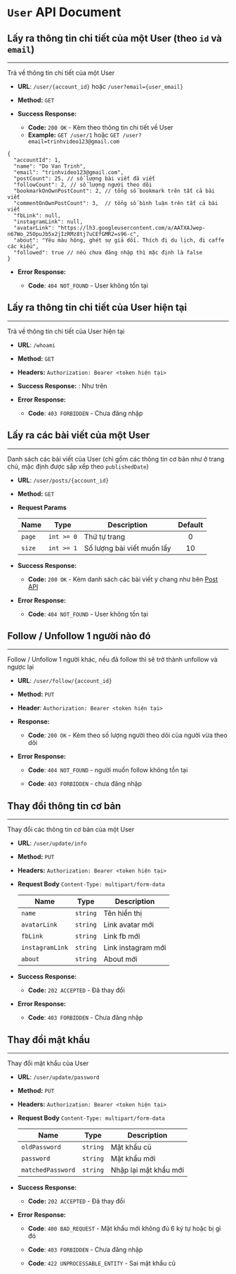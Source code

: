 # `User` API Document

## Lấy ra thông tin chi tiết của một User (theo `id` và `email`)

----
Trả về thông tin chi tiết của một User

* **URL**: `/user/{account_id}` hoặc `/user?email={user_email}`

* **Method:** `GET`

* **Success Response:**

    - **Code:** `200 OK` - Kèm theo thông tin chi tiết về User
  
    * **Example:** `GET /user/1` hoặc `GET /user?email=trinhvideo123@gmail.com`
    
```json5
{
  "accountId": 1,
  "name": "Do Van Trinh",
  "email": "trinhvideo123@gmail.com",
  "postCount": 25, // số lượng bài viết đã viết
  "followCount": 2, // số lượng người theo dõi
  "bookmarkOnOwnPostCount": 2, // tổng số bookmark trên tất cả bài viết
  "commentOnOwnPostCount": 3,  // tổng số bình luận trên tất cả bài viết
  "fbLink": null,
  "instagramLink": null,
  "avatarLink": "https://lh3.googleusercontent.com/a/AATXAJwep-n67Wo_25OpuJb5x2jIzRMz8tj7uCEfGMR2=s96-c",
  "about": "Yêu màu hông, ghét sự giả dối. Thích đi du lịch, đi caffe các kiểu",
  "followed": true // nếu chưa đăng nhập thì mặc định là false
}
```

* **Error Response:**

    * **Code**: `404 NOT_FOUND` - User không tồn tại

## Lấy ra thông tin chi tiết của User hiện tại

----
Trả về thông tin chi tiết của User hiện tại

* **URL**: `/whoami`

* **Method:** `GET`

* **Headers:** `Authorization: Bearer <token hiện tại>`

* **Success Response:** : Như trên
  
* **Error Response:**

    * **Code**: `403 FORBIDDEN` - Chưa đăng nhập

## Lấy ra các bài viết của một User

----
Danh sách các bài viết của User (chỉ gồm các thông tin cơ bản như ở trang chủ, mặc định được sắp xếp theo `publishedDate`) 

* **URL**: `/user/posts/{account_id}`

* **Method:** `GET`

* **Request Params**

  | Name     | Type       | Description                  | Default   |
  | -------- |:------:    | ------------                 | :-------: |
  | `page`   | `int >= 0` | Thứ tự trang                 | 0         |
  | `size`   | `int >= 1` | Số lượng bài viết muốn lấy   | 10        |

* **Success Response:**

    * **Code:** `200 OK` - Kèm danh sách các bài viết y chang như bên [Post API](Post_API.md#Lấy-ra-danh-sách-các-bài-viết-nổi-bật) 
     
* **Error Response:**

    * **Code**: `404 NOT_FOUND` - User không tồn tại

## Follow / Unfollow 1 người nào đó

----
Follow / Unfollow 1 người khác, nếu đã follow thì sẽ trở thành unfollow và ngược lại

* **URL**: `/user/follow/{account_id}`

* **Method:** `PUT`
  
* **Header**: `Authorization: Bearer <token hiện tại>`

* **Response:** 

  * **Code**: `200 OK` - Kèm theo số lượng người theo dõi của người vừa theo dõi
  
* **Error Response:**

  * **Code**: `404 NOT_FOUND` - người muốn follow không tồn tại

  * **Code**: `403 FORBIDDEN` - chưa đăng nhập

## Thay đổi thông tin cơ bản

----
Thay đổi các thông tin cơ bản của một User

* **URL**: `/user/update/info`

* **Method:** `PUT`

* **Headers:** `Authorization: Bearer <token hiện tại>`

* **Request Body** `Content-Type: multipart/form-data`

  | Name           | Type     | Description         |
  | --------       |:------:  | ------------        |
  | `name`         | `string` | Tên hiển thị        |
  | `avatarLink`   | `string` | Link avatar mới     |
  | `fbLink`       | `string` | Link fb mới         |
  | `instagramLink`| `string` | Link instagram mới  |
  | `about`        | `string` | About mới           |

* **Success Response:**

  * **Code:** `202 ACCEPTED` - Đã thay đổi
  
* **Error Response:**

  * **Code**: `403 FORBIDDEN` - Chưa đăng nhập

## Thay đổi mật khẩu

----
Thay đổi mật khẩu của User

* **URL**: `/user/update/password`

* **Method:** `PUT`

* **Headers:** `Authorization: Bearer <token hiện tại>`

* **Request Body** `Content-Type: multipart/form-data`

  | Name              | Type     | Description           |
  | --------          |:------:  | ------------          |
  | `oldPassword`     | `string` | Mật khẩu cũ           |
  | `password`        | `string` | Mật khẩu mới          |
  | `matchedPassword` | `string` | Nhập lại mật khẩu mới |


* **Success Response:**

  * **Code:** `202 ACCEPTED` - Đã thay đổi

* **Error Response:**

  * **Code**: `400 BAD_REQUEST` - Mật khẩu mới không đủ 6 ký tự hoặc bị gì đó
  
  * **Code**: `403 FORBIDDEN` - Chưa đăng nhập
    
  * **Code**: `422 UNPROCESSABLE_ENTITY` - Sai mật khẩu cũ
  
  
